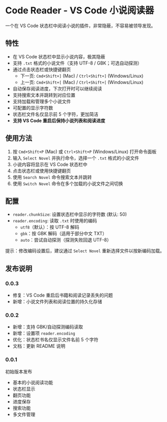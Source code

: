 # Code Reader - VS Code 小说阅读器

一个在 VS Code 状态栏中阅读小说的插件，非常隐蔽，不容易被领导发现。

## 特性

- 在 VS Code 状态栏中显示小说内容，极其隐蔽
- 支持 `.txt` 格式的小说文件（支持 UTF-8 / GBK；可选自动探测）
- 通过点击状态栏或快捷键翻页
  - 下一页: `Cmd+Shift+]` (Mac) / `Ctrl+Shift+]` (Windows/Linux)
  - 上一页: `Cmd+Shift+[` (Mac) / `Ctrl+Shift+[` (Windows/Linux)
- 自动保存阅读进度，下次打开时可以继续阅读
- 支持搜索文本并跳转到对应位置
- 支持加载和管理多个小说文件
- 可配置的显示字符数
- 状态栏文件名仅显示前 5 个字符，更加简洁
- **支持 VS Code 重启后保持小说列表和阅读进度**

## 使用方法

1. 按 `Cmd+Shift+P` (Mac) 或 `Ctrl+Shift+P` (Windows/Linux) 打开命令面板
2. 输入 `Select Novel` 并执行命令，选择一个 `.txt` 格式的小说文件
3. 小说内容将显示在 VS Code 状态栏中
4. 点击状态栏或使用快捷键翻页
5. 使用 `Search Novel` 命令搜索文本并跳转
6. 使用 `Switch Novel` 命令在多个加载的小说文件之间切换

## 配置

- `reader.chunkSize`: 设置状态栏中显示的字符数 (默认: 50)
- `reader.encoding`: 读取 `.txt` 时使用的编码
  - `utf8`（默认）：按 UTF-8 解码
  - `gbk`：按 GBK 解码（适用于部分中文 TXT）
  - `auto`：尝试自动探测（探测失败回退 UTF-8）

提示：修改编码设置后，建议通过 `Select Novel` 重新选择文件以按新编码加载。

## 发布说明

### 0.0.3
- 修复：VS Code 重启后书籍和阅读记录丢失的问题
- 新增：小说文件列表和阅读位置的持久化存储

### 0.0.2
- 新增：支持 GBK/自动探测编码读取
- 新增：设置项 `reader.encoding`
- 优化：状态栏书名仅显示文件名前 5 个字符
- 文档：更新 README 说明

### 0.0.1

初始版本发布

- 基本的小说阅读功能
- 状态栏显示
- 翻页功能
- 进度保存
- 搜索功能
- 多文件管理
